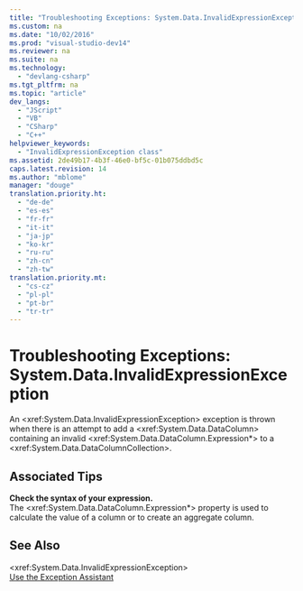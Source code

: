 ```yaml
---
title: "Troubleshooting Exceptions: System.Data.InvalidExpressionException"
ms.custom: na
ms.date: "10/02/2016"
ms.prod: "visual-studio-dev14"
ms.reviewer: na
ms.suite: na
ms.technology: 
  - "devlang-csharp"
ms.tgt_pltfrm: na
ms.topic: "article"
dev_langs: 
  - "JScript"
  - "VB"
  - "CSharp"
  - "C++"
helpviewer_keywords: 
  - "InvalidExpressionException class"
ms.assetid: 2de49b17-4b3f-46e0-bf5c-01b075ddbd5c
caps.latest.revision: 14
ms.author: "mblome"
manager: "douge"
translation.priority.ht: 
  - "de-de"
  - "es-es"
  - "fr-fr"
  - "it-it"
  - "ja-jp"
  - "ko-kr"
  - "ru-ru"
  - "zh-cn"
  - "zh-tw"
translation.priority.mt: 
  - "cs-cz"
  - "pl-pl"
  - "pt-br"
  - "tr-tr"
---
```

# Troubleshooting Exceptions: System.Data.InvalidExpressionException
An \<xref:System.Data.InvalidExpressionException> exception is thrown when there is an attempt to add a \<xref:System.Data.DataColumn> containing an invalid \<xref:System.Data.DataColumn.Expression*> to a \<xref:System.Data.DataColumnCollection>.  
  
## Associated Tips  
 **Check the syntax of your expression.**  
 The \<xref:System.Data.DataColumn.Expression*> property is used to calculate the value of a column or to create an aggregate column.  
  
## See Also  
 \<xref:System.Data.InvalidExpressionException>   
 [Use the Exception Assistant](../Topic/How%20to:%20Use%20the%20Exception%20Assistant.md)